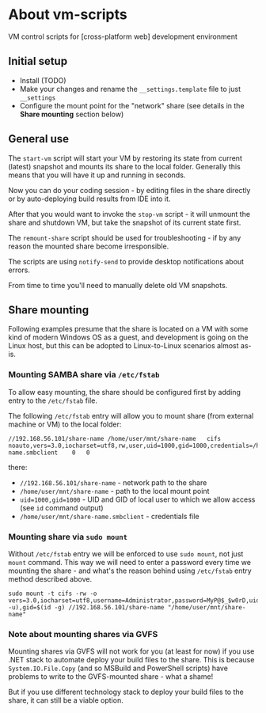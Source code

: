 # About vm-scripts

VM control scripts for [cross-platform web] development environment

## Initial setup

- Install (TODO)
- Make your changes and rename the `__settings.template` file to just `__settings`
- Configure the mount point for the "network" share (see details in the **Share mounting** section below)

## General use

The `start-vm` script will start your VM by restoring its state from current (latest) snapshot and mounts its share to the local folder.
Generally this means that you will have it up and running in seconds.

Now you can do your coding session - by editing files in the share directly or by auto-deploying build results from IDE into it.

After that you would want to invoke the `stop-vm` script - it will unmount the share and shutdown VM, but take the snapshot of its current state first.

The `remount-share` script should be used for troubleshooting - if by any reason the mounted share become irresponsible.

The scripts are using `notify-send` to provide desktop notifications about errors.

From time to time you'll need to manually delete old VM snapshots.

## Share mounting

Following examples presume that the share is located on a VM with some kind of modern Windows OS as a guest,
and development is going on the Linux host, but this can be adopted to Linux-to-Linux scenarios almost as-is.

### Mounting SAMBA share via `/etc/fstab`

To allow easy mounting, the share should be configured first by adding entry to the `/etc/fstab` file.

The following `/etc/fstab` entry will allow you to mount share (from external machine or VM) to the local folder:

```
//192.168.56.101/share-name	/home/user/mnt/share-name	cifs	noauto,vers=3.0,iocharset=utf8,rw,user,uid=1000,gid=1000,credentials=/home/user/mnt/share-name.smbclient	0	0
```

there:

- `//192.168.56.101/share-name` - network path to the share
- `/home/user/mnt/share-name` - path to the local mount point
- `uid=1000,gid=1000` - UID and GID of local user to which we allow access (see `id` command output)
- `/home/user/mnt/share-name.smbclient` - credentials file

### Mounting share via `sudo mount`

Without `/etc/fstab` entry we will be enforced to use `sudo mount`, not just `mount` command. This way we will need to enter a password
every time we mounting the share - and what's the reason behind using `/etc/fstab` entry method described above.

```Shell
sudo mount -t cifs -rw -o vers=3.0,iocharset=utf8,username=Administrator,password=MyP@$_$w0rD,uid=$(id -u),gid=$(id -g) //192.168.56.101/share-name "/home/user/mnt/share-name"
```

### Note about mounting shares via GVFS

Mounting shares via GVFS will not work for you (at least for now) if you use .NET stack to automate deploy your build files to the share.
This is because `System.IO.File.Copy` (and so MSBuild and PowerShell scripts) have problems to write to the GVFS-mounted share - what a shame!

But if you use different technology stack to deploy your build files to the share, it can still be a viable option.
